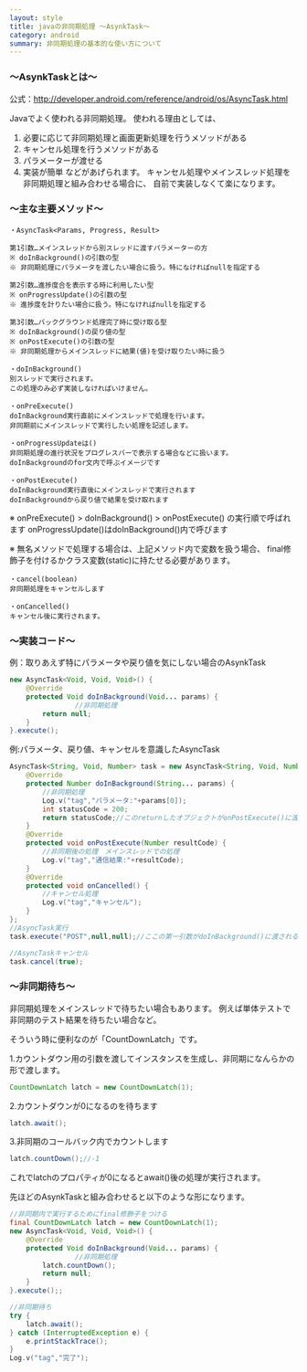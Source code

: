 ```yaml
---
layout: style
title: javaの非同期処理 〜AsynkTask〜
category: android
summary: 非同期処理の基本的な使い方について
---
```


<h3> 〜AsynkTaskとは〜 </h3>

公式：http://developer.android.com/reference/android/os/AsyncTask.html

Javaでよく使われる非同期処理。
使われる理由としては、

1. 必要に応じて非同期処理と画面更新処理を行うメソッドがある
2. キャンセル処理を行うメソッドがある
3. パラメーターが渡せる
4. 実装が簡単
などがあげられます。
キャンセル処理やメインスレッド処理を非同期処理と組み合わせる場合に、
自前で実装しなくて楽になります。

<h3> 〜主な主要メソッド〜 </h3>

```
・AsyncTask<Params, Progress, Result>

第1引数…メインスレッドから別スレッドに渡すパラメーターの方
※ doInBackground()の引数の型
※ 非同期処理にパラメータを渡したい場合に扱う。特になければnullを指定する

第2引数…進捗度合を表示する時に利用したい型
※ onProgressUpdate()の引数の型
※ 進捗度を計りたい場合に扱う。特になければnullを指定する

第3引数…バックグラウンド処理完了時に受け取る型
※ doInBackground()の戻り値の型
※ onPostExecute()の引数の型
※ 非同期処理からメインスレッドに結果(値)を受け取りたい時に扱う
```

```
・doInBackground()
別スレッドで実行されます。
この処理のみ必ず実装しなければいけません。
```

```
・onPreExecute()
doInBackground実行直前にメインスレッドで処理を行います。
非同期前にメインスレッドで実行したい処理を記述します。
```

```
・onProgressUpdateは()
非同期処理の進行状況をプログレスバーで表示する場合などに扱います。
doInBackgroundのfor文内で呼ぶイメージです
```

```
・onPostExecute()
doInBackground実行直後にメインスレッドで実行されます
doInBackgroundから戻り値で結果を受け取れます
```

※ onPreExecute() >  doInBackground() > onPostExecute() の実行順で呼ばれます
onProgressUpdate()はdoInBackground()内で呼びます

※ 無名メソッドで処理する場合は、上記メソッド内で変数を扱う場合、
final修飾子を付けるかクラス変数(static)に持たせる必要があります。

```
・cancel(boolean)
非同期処理をキャンセルします
```

```
・onCancelled()
キャンセル後に実行されます。
```

<h3> 〜実装コード〜 </h3>

例：取りあえず特にパラメータや戻り値を気にしない場合のAsynkTask

``` java
new AsyncTask<Void, Void, Void>() {
    @Override
    protected Void doInBackground(Void... params) {
                //非同期処理
        return null;
    }
}.execute();
```

例:パラメータ、戻り値、キャンセルを意識したAsyncTask

``` java
AsyncTask<String, Void, Number> task = new AsyncTask<String, Void, Number>() {
    @Override
    protected Number doInBackground(String... params) {
        //非同期処理
        Log.v("tag","パラメータ:"+params[0]);
        int statusCode = 200;
        return statusCode;//このreturnしたオブジェクトがonPostExecute()に渡される
    }
    @Override
    protected void onPostExecute(Number resultCode) {
        //非同期後の処理　メインスレッドでの処理
        Log.v("tag","通信結果:"+resultCode);
    }
    @Override
    protected void onCancelled() {
        //キャンセル処理
        Log.v("tag","キャンセル");
    }
};
//AsyncTask実行
task.execute("POST",null,null);//ここの第一引数がdoInBackground()に渡される

//AsyncTaskキャンセル
task.cancel(true);
```

<h3> 〜非同期待ち〜 </h3>

非同期処理をメインスレッドで待ちたい場合もあります。
例えば単体テストで非同期のテスト結果を待ちたい場合など。

そういう時に便利なのが「CountDownLatch」です。

1.カウントダウン用の引数を渡してインスタンスを生成し、非同期になんらかの形で渡します。

``` java
CountDownLatch latch = new CountDownLatch(1);
```

2.カウントダウンが0になるのを待ちます

``` java
latch.await();
```

3.非同期のコールバック内でカウントします

```java
latch.countDown();//-1
```
これでlatchのプロパティが0になるとawait()後の処理が実行されます。

先ほどのAsynkTaskと組み合わせると以下のような形になります。

```java
//非同期内で実行するためにfinal修飾子をつける
final CountDownLatch latch = new CountDownLatch(1);
new AsyncTask<Void, Void, Void>() {
    @Override
    protected Void doInBackground(Void... params) {
                //非同期処理
        latch.countDown();
        return null;
    }
}.execute();;

//非同期待ち
try {
    latch.await();
} catch (InterruptedException e) {
    e.printStackTrace();
}
Log.v("tag","完了");
```
